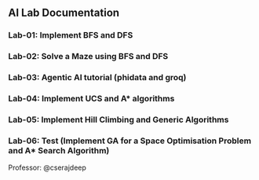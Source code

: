 ## AI Lab Documentation


### Lab-01: Implement BFS and DFS

### Lab-02: Solve a Maze using BFS and DFS

### Lab-03: Agentic AI tutorial (phidata and groq)

### Lab-04: Implement UCS and A* algorithms

### Lab-05: Implement Hill Climbing and Generic Algorithms

### Lab-06: Test (Implement GA for a Space Optimisation Problem and A* Search Algorithm)




Professor: @cserajdeep
